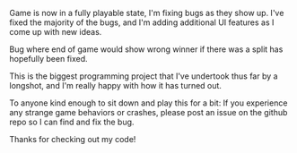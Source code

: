 Game is now in a fully playable state, I'm fixing bugs as they show up.
I've fixed the majority of the bugs, and I'm adding additional UI features as I come up with new ideas.

Bug where end of game would show wrong winner if there was a split has hopefully been fixed.

This is the biggest programming project that I've undertook thus far by a longshot, and I'm really happy with how it has turned out.

To anyone kind enough to sit down and play this for a bit:
If you experience any strange game behaviors or crashes, please post an issue on the github repo so I can find and fix the bug.

Thanks for checking out my code!